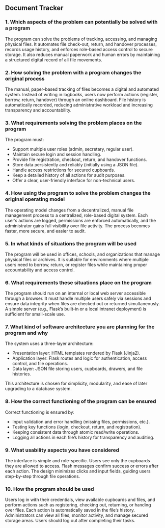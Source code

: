 ## Document Tracker

### 1. Which aspects of the problem can potentially be solved with a program
The program can solve the problems of tracking, accessing, and managing physical files. It automates file check-out, return, and handover processes, records usage history, and enforces role-based access control to secure storage. It also reduces manual paperwork and human errors by maintaining a structured digital record of all file movements.

### 2. How solving the problem with a program changes the original process
The manual, paper-based tracking of files becomes a digital and automated system. Instead of writing in logbooks, users now perform actions (register, borrow, return, handover) through an online dashboard. File history is automatically recorded, reducing administrative workload and increasing transparency and accountability.

### 3. What requirements solving the problem places on the program
The program must:

- Support multiple user roles (admin, secretary, regular user).
- Maintain secure login and session handling.
- Provide file registration, checkout, return, and handover functions.
- Store data persistently and reliably (initially using a JSON file).
- Handle access restrictions for secured cupboards.
- Keep a detailed history of all actions for audit purposes.
- Offer a clear, user-friendly interface for non-technical users.

### 4. How using the program to solve the problem changes the original operating model
The operating model changes from a decentralized, manual file management process to a centralized, role-based digital system. Each user’s actions are logged, permissions are enforced automatically, and the administrator gains full visibility over file activity. The process becomes faster, more secure, and easier to audit.

### 5. In what kinds of situations the program will be used
The program will be used in offices, schools, and organizations that manage physical files or archives. It is suitable for environments where multiple users need to borrow, return, or register files while maintaining proper accountability and access control.

### 6. What requirements these situations place on the program
The program should run on an internal or local web server accessible through a browser. It must handle multiple users safely via sessions and ensure data integrity when files are checked out or returned simultaneously. A simple server (e.g., Flask’s built-in or a local intranet deployment) is sufficient for small-scale use.

### 7. What kind of software architecture you are planning for the program and why
The system uses a three-layer architecture:

- Presentation layer: HTML templates rendered by Flask (Jinja2).
- Application layer: Flask routes and logic for authentication, access control, and file operations.
- Data layer: JSON file storing users, cupboards, drawers, and file histories.

This architecture is chosen for simplicity, modularity, and ease of later upgrading to a database system.

### 8. How the correct functioning of the program can be ensured
Correct functioning is ensured by:

- Input validation and error handling (missing files, permissions, etc.).
- Testing key functions (login, checkout, return, and registration).
- Keeping consistent data through atomic read/write operations.
- Logging all actions in each file’s history for transparency and auditing.

### 9. What usability aspects you have considered
The interface is simple and role-specific. Users see only the cupboards they are allowed to access. Flash messages confirm success or errors after each action. The design minimizes clicks and input fields, guiding users step-by-step through file operations.

### 10. How the program should be used
Users log in with their credentials, view available cupboards and files, and perform actions such as registering, checking out, returning, or handing over files. Each action is automatically saved in the file’s history. Administrators can view all files, monitor activity, and manage secured storage areas. Users should log out after completing their tasks.
